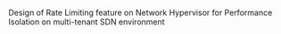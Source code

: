 Design of Rate Limiting feature on Network Hypervisor for Performance Isolation on multi-tenant SDN environment
